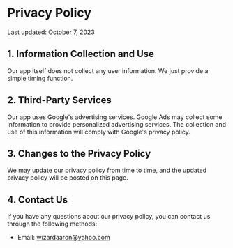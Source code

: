 # Privacy Policy

Last updated: October 7, 2023

## 1. Information Collection and Use

Our app itself does not collect any user information. We just provide a simple timing function.

## 2. Third-Party Services

Our app uses Google's advertising services. Google Ads may collect some information to provide personalized advertising services. The collection and use of this information will comply with Google's privacy policy.

## 3. Changes to the Privacy Policy

We may update our privacy policy from time to time, and the updated privacy policy will be posted on this page.

## 4. Contact Us

If you have any questions about our privacy policy, you can contact us through the following methods:

- Email: wizardaaron@yahoo.com
